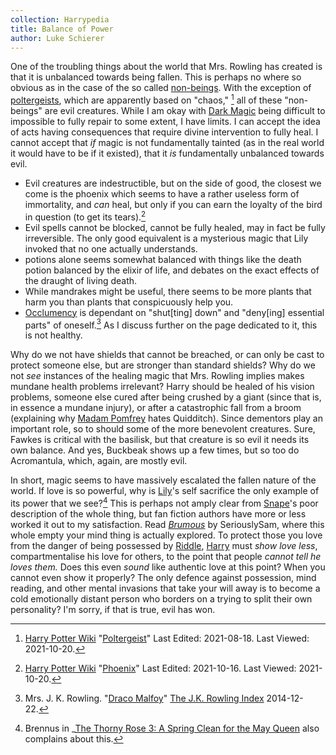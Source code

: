 ```yaml
---
collection: Harrypedia
title: Balance of Power
author: Luke Schierer
---
```


One of the troubling things about the world that Mrs. Rowling has created is
that it is unbalanced towards being fallen. This is perhaps no where
so obvious as in the case of the so called [non-beings]. With the
exception of [poltergeists], which are apparently based on "chaos,"
[^211020-10] all of these "non-beings" are evil creatures. While I am
okay with [Dark Magic] being difficult to impossible to fully repair to
some extent, I have limits. I can accept the idea of acts having
consequences that require divine intervention to fully heal. I cannot
accept that _if_ magic is not fundamentally tainted (as in the real
world it would have to be if it existed), that it _is_ fundamentally
unbalanced towards evil.

- Evil creatures are indestructible, but on the side of good, the
  closest we come is the phoenix which seems to have a rather useless
  form of immortality, and _can_ heal, but only if you can earn the
  loyalty of the bird in question (to get its tears).[^211020-11]
- Evil spells cannot be blocked, cannot be fully healed, may in fact be
  fully irreversible. The only good equivalent is a mysterious magic
  that Lily invoked that no one actually understands.
- potions alone seems somewhat balanced with things like the death potion
  balanced by the elixir of life, and debates on the exact effects of the
  draught of living death.
- While mandrakes might be useful, there seems to be more plants that
  harm you than plants that conspicuously help you.
- [Occlumency][] is dependant on "shut[ting] down" and "deny[ing] essential
  parts" of oneself.[^230109-1] As I discuss further on the page
  dedicated to it, this is not healthy.

[Dark Magic]: /Harrypedia/magic/dark/
[non-beings]: /Harrypedia/non-beings/
[poltergeists]: /Harrypedia/non-beings/poltergeist/

Why do we not have shields that cannot be breached, or can only be cast to
protect someone else, but are stronger than standard shields? Why do
we not _see_ instances of the healing magic that Mrs. Rowling implies
makes mundane health problems irrelevant? Harry should be healed of
his vision problems, someone else cured after being crushed by a giant
(since that is, in essence a mundane injury), or after a catastrophic
fall from a broom (explaining why [Madam Pomfrey][] hates Quidditch).
Since dementors play an important role, so to should some of the more
benevolent creatures. Sure, Fawkes is critical with the basilisk, but
that creature is so evil it needs its own balance. And yes, Buckbeak
shows up a few times, but so too do Acromantula, which, again, are
mostly evil.

[Madam Pomfrey]: /Harrypedia/people/pomfrey/

In short, magic seems to have massively escalated the fallen nature of the
world. If love is so powerful, why is [Lily][]'s self sacrifice the only
example of its power that we see?[^230109-2] This is perhaps not amply
clear from [Snape]'s poor description of the whole thing, but fan
fiction authors have more or less worked it out to my satisfaction.
Read _[Brumous][]_ by SeriouslySam, where this whole empty your mind
thing is actually explored. To protect those you love from the danger
of being possessed by [Riddle][], [Harry][] must _show love less_,
compartmentalise his love for others, to the point that people _cannot
tell he loves them._ Does this even _sound_ like authentic love at
this point? When you cannot even show it properly? The only defence
against possession, mind reading, and other mental invasions that take
your will away is to become a cold emotionally distant person who
borders on a trying to split their own personality? I'm sorry, if that
is true, evil has won.

[Lily]: /Harrypedia/people/evans/lily_j/
[Snape]: /Harrypedia/people/snape/severus/
[Riddle]: /Harrypedia/people/riddle/tom_marvolo/
[Harry]: /Harrypedia/people/potter/harry_james/
[Brumous]: https://archiveofourown.org/works/42882966
[Occlumency]: /Harrypedia/magic/the_mind_arts/occlumency/

[^211020-11]:
    [Harry Potter Wiki](https://harrypotter.fandom.com/wiki/)
    "[Phoenix](https://harrypotter.fandom.com/wiki/Phoenix)"
    Last Edited: 2021-10-16. Last Viewed: 2021-10-20.

[^211020-10]:
    [Harry Potter Wiki](https://harrypotter.fandom.com/wiki/)
    "[Poltergeist](https://harrypotter.fandom.com/wiki/Poltergeist)"
    Last Edited: 2021-08-18. Last Viewed: 2021-10-20.

[^230109-1]: Mrs. J. K. Rowling. "[Draco Malfoy][]" [The J.K. Rowling Index][] 2014-12-22.

[Draco Malfoy]: https://www.rowlingindex.org/work/dmpm/
[The J.K. Rowling Index]: https://www.rowlingindex.org

[^230109-2]: Brennus in \_[The Thorny Rose 3: A Spring Clean for the May Queen][] also complains about this.

[The Thorny Rose 3: A Spring Clean for the May Queen]: https://www.fanfiction.net/s/10288020

